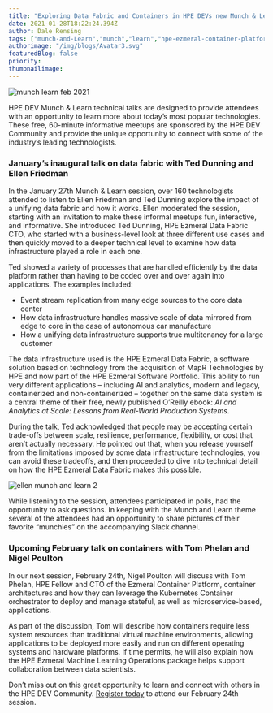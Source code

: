 ```yaml
---
title: "Exploring Data Fabric and Containers in HPE DEVs new Munch & Learn monthly gatherings"
date: 2021-01-28T18:22:24.394Z
author: Dale Rensing 
tags: ["munch-and-Learn","munch","learn","hpe-ezmeral-container-platform","hpe-ezmeral-data-fabric"]
authorimage: "/img/blogs/Avatar3.svg"
featuredBlog: false
priority:
thumbnailimage:
---
```

![munch learn feb 2021](https://hpe-developer-portal.s3.amazonaws.com/uploads/media/2020/12/munch-learn-feb-2021-1611858129501.jpg)

HPE DEV Munch & Learn technical talks are designed to provide attendees with an opportunity to learn more about today’s most popular technologies. These free, 60-minute informative meetups are sponsored by the HPE DEV Community and provide the unique opportunity to connect with some of the industry’s leading technologists.    

### January’s inaugural talk on data fabric with Ted Dunning and Ellen Friedman

In the January 27th Munch & Learn session, over 160 technologists attended to listen to Ellen Friedman and Ted Dunning explore the impact of a unifying data fabric and how it works. Ellen moderated the session, starting with an invitation to make these informal meetups fun, interactive, and informative. She introduced Ted Dunning, HPE Ezmeral Data Fabric CTO, who started with a business-level look at three different use cases and then quickly moved to a deeper technical level to examine how data infrastructure played a role in each one.    

Ted showed a variety of processes that are handled efficiently by the data platform rather than having to be coded over and over again into applications. The examples included:
* Event stream replication from many edge sources to the core data center
* How data infrastructure handles massive scale of data mirrored from edge to core in the case of autonomous car manufacture
* How a unifying data infrastructure supports true multitenancy for a large customer

The data infrastructure used is the HPE Ezmeral Data Fabric, a software solution based on technology from the acquisition of MapR Technologies by HPE and now part of the HPE Ezmeral Software Portfolio. This ability to run very different applications – including AI and analytics, modern and legacy, containerized and non-containerized – together on the same data system is a central theme of their free, newly published O’Reilly ebook: _AI and Analytics at Scale: Lessons from Real-World Production Systems_.

During the talk, Ted acknowledged that people may be accepting certain trade-offs between scale, resilience, performance, flexibility, or cost that aren’t actually necessary. He pointed out that, when you release yourself from the limitations imposed by some data infrastructure technologies, you can avoid these tradeoffs, and then proceeded to dive into technical detail on how the HPE Ezmeral Data Fabric makes this possible.

![ellen munch and learn 2](https://hpe-developer-portal.s3.amazonaws.com/uploads/media/2020/12/ellen-munch-and-learn-2-1612197191552.jpg)

While listening to the session, attendees participated in polls, had the opportunity to ask questions. In keeping with the Munch and Learn theme several of the attendees had an opportunity to share pictures of their favorite “munchies” on the accompanying Slack channel. 

### Upcoming February talk on containers with Tom Phelan and Nigel Poulton

In our next session, February 24th, Nigel Poulton will discuss with Tom Phelan, HPE Fellow and CTO of the Ezmeral Container Platform, container architectures and how they can leverage the Kubernetes Container orchestrator to deploy and manage stateful, as well as microservice-based, applications.

As part of the discussion, Tom will describe how containers require less system resources than traditional virtual machine environments, allowing applications to be deployed more easily and run on different operating systems and hardware platforms. If time permits, he will also explain how the HPE Ezmeral Machine Learning Operations package helps support collaboration between data scientists.

Don’t miss out on this great opportunity to learn and connect with others in the HPE DEV Community. [Register today](https://hpe.zoom.us/meeting/register/tJYkdequqTwsE9LuPAgPDbV-mf1V7jq23Mxj) to attend our February 24th session.

